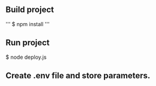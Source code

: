 ## Build project

'''
$ npm install
'''

## Run project

$ node deploy.js

## Create .env file and store parameters.
